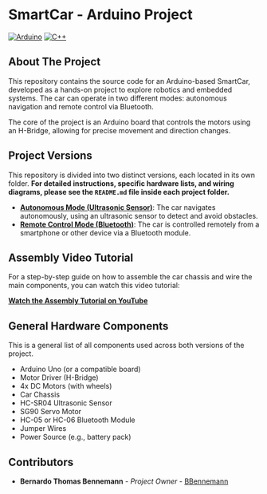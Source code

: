 # SmartCar - Arduino Project

[![Arduino](https://img.shields.io/badge/Arduino-C++-00979D?style=for-the-badge&logo=arduino)](https://www.arduino.cc/)
[![C++](https://img.shields.io/badge/C++-blue?style=for-the-badge&logo=cplusplus)](https://isocpp.org/)

## About The Project

This repository contains the source code for an Arduino-based SmartCar, developed as a hands-on project to explore robotics and embedded systems. The car can operate in two different modes: autonomous navigation and remote control via Bluetooth.

The core of the project is an Arduino board that controls the motors using an H-Bridge, allowing for precise movement and direction changes.

## Project Versions

This repository is divided into two distinct versions, each located in its own folder. **For detailed instructions, specific hardware lists, and wiring diagrams, please see the `README.md` file inside each project folder.**

* **[Autonomous Mode (Ultrasonic Sensor)](/ultrasonic_smartcar)**: The car navigates autonomously, using an ultrasonic sensor to detect and avoid obstacles.
* **[Remote Control Mode (Bluetooth)](/bluetooh_smartcar)**: The car is controlled remotely from a smartphone or other device via a Bluetooth module.

## Assembly Video Tutorial

For a step-by-step guide on how to assemble the car chassis and wire the main components, you can watch this video tutorial:

**[Watch the Assembly Tutorial on YouTube](https://www.youtube.com/watch?v=MF-FqZn5e5M&list=WL&index=5)**

## General Hardware Components

This is a general list of all components used across both versions of the project.

* Arduino Uno (or a compatible board)
* Motor Driver (H-Bridge)
* 4x DC Motors (with wheels)
* Car Chassis
* HC-SR04 Ultrasonic Sensor
* SG90 Servo Motor
* HC-05 or HC-06 Bluetooth Module
* Jumper Wires
* Power Source (e.g., battery pack)

## Contributors

* **Bernardo Thomas Bennemann** - *Project Owner* - [BBennemann](https://github.com/BBennemann)

